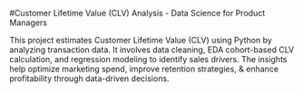 #Customer Lifetime Value (CLV) Analysis - Data Science for Product Managers

This project estimates Customer Lifetime Value (CLV) using Python by analyzing transaction data. It involves data cleaning, EDA cohort-based CLV calculation, and regression modeling to identify sales drivers. The insights help optimize marketing spend, improve retention strategies, &amp; enhance profitability through data-driven decisions. 
